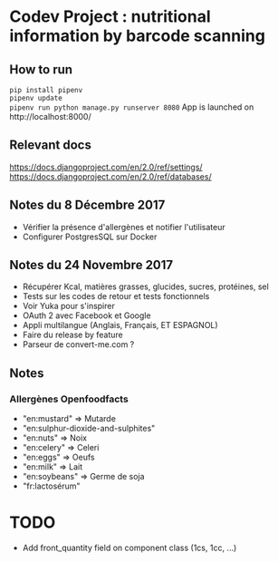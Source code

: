 # Codev Project : nutritional information by barcode scanning



## How to run
`pip install pipenv`  
`pipenv update`  
`pipenv run python manage.py runserver 8080`
App is launched on http://localhost:8000/

## Relevant docs
https://docs.djangoproject.com/en/2.0/ref/settings/  
https://docs.djangoproject.com/en/2.0/ref/databases/  

## Notes du 8 Décembre 2017
* Vérifier la présence d'allergènes et notifier l'utilisateur
* Configurer PostgresSQL sur Docker  

## Notes du 24 Novembre 2017
* Récupérer Kcal, matières grasses, glucides, sucres, protéines, sel
* Tests sur les codes de retour et tests fonctionnels
* Voir Yuka pour s'inspirer
* OAuth 2 avec Facebook et Google
* Appli multilangue (Anglais, Français, ET ESPAGNOL)
* Faire du release by feature
* Parseur de convert-me.com ?

## Notes
### Allergènes Openfoodfacts
*	"en:mustard" => Mutarde
* "en:sulphur-dioxide-and-sulphites"
*	"en:nuts" => Noix
*	"en:celery" => Celeri
*	"en:eggs" => Oeufs
*	"en:milk" => Lait
*	"en:soybeans" => Germe de soja
*	"fr:lactosérum"


# TODO
* Add front_quantity field on component class (1cs, 1cc, ...)

